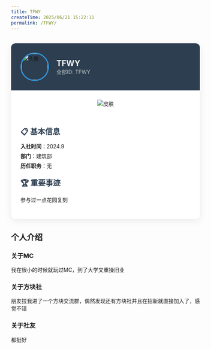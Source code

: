 ```yaml
---
title: TFWY   
createTime: 2025/06/21 15:22:11 
permalink: /TFWY/   
---
```

<!-- 
title后的XXX是标题
createTime是写作时间
permalink填游戏ID或网名拼音缩写，/不要删
 -->


<!-- 手机端精简版示例 (保留核心结构) -->
<div class="member-card" style="max-width:700px;background:#fff;border-radius:12px;box-shadow:0 5px 20px rgba(0,0,0,0.08);margin:2rem auto;overflow:hidden">
  <div style="background:#2c3e50;padding:25px;display:flex;align-items:center;gap:20px">
    <img src="https://skin.twinklestars.top/avatar/393?size=36" alt="头像" style="width:70px;height:70px;border-radius:50%;border:3px solid #3498db">       <!-- 把XXX换为你的头像链接 -->
    <div>
      <h2 style="color:#fff;margin:0">TFWY</h2>    <!-- 把XXX换为你的ID -->
      <p style="color:#bdc3c7;margin:0">全部ID: TFWY</p>    <!-- 把XXX换为你的ID -->
    </div>
  </div>
  
  <div style="display:flex;padding:0;flex-wrap:wrap">
  <div style="flex:0 0 250px;padding:25px;text-align:center;min-width:100%;max-width:100%;box-sizing:border-box">
    <img src="https://skin.twinklestars.top/preview/393?height=150" alt="皮肤" style="max-height:250px;max-width:100%">
  </div>
  
  <div style="flex:1;padding:25px;display:flex;flex-direction:column;gap:15px;min-width:300px">
  <!-- 基本信息区块 -->
  <div>
    <h3 style="font-size:1.25rem;color:#2c3e50;margin:0 0 8px">📋 基本信息</h3>
    <ul style="list-style:none;padding:0;margin:0">
      <li style="margin:6px 0"><strong>入社时间</strong>：2024.9</li>    <!-- 把XXX换为你的入社时间，如2025.3 -->
      <li style="margin:6px 0"><strong>部门</strong>：建筑部</li>         <!-- 把XXX换为你的部门 -->
      <li style="margin:6px 0"><strong>历任职务</strong>：无</li>         <!-- 把XXX换为你的历任职务 -->
    </ul>
  </div>
  
  <!-- 重要事迹区块 -->
  <div>
    <h3 style="font-size:1.25rem;color:#2c3e50;margin:0 0 8px">🏆 重要事迹</h3>
    <p style="line-height:1.6">参与过一点花园复刻</p>           <!-- 把XXX换为你的重要事迹 -->
  </div>
</div>
  </div>
</div>

<!-- 
以下可采用markdown格式书写：
可以用在线markdown编辑网站辅助书写：https://www.markdownonline.net/zh/
写完后复制左边的文字到这里就可以了
 -->

  <!-- 示例 -->

  ## 个人介绍     <!-- XXX改为你想要的标题，不想写的话就把本行删除 -->

  ### 关于MC
  我在很小的时候就玩过MC，到了大学又重操旧业

  ### 关于方块社
  朋友拉我进了一个方块交流群，偶然发现还有方块社并且在招新就直接加入了，感觉不错

  ### 关于社友
  都挺好